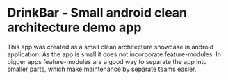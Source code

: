 # DrinkBar - Small android clean architecture demo app
This app was created as a small clean architecture showcase in android application. As the app is small
it does not incorporate feature-modules. In bigger apps feature-modules are a good way to separate
the app into smaller parts, which make maintenance by separate teams easier.
